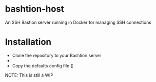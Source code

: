 # bashtion-host
An SSH Bastion server running in Docker for managing SSH connections

# Installation
* Clone the repository to your Bashtion server
* 
* Copy the defaults config file ()

NOTE: This is still a WIP
